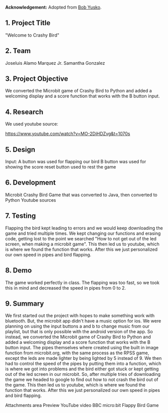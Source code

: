 

**Acknowledgement:** Adopted from [Bob Yusko](mailto:ryusko1@msudenver.edu).

## 1. Project Title

"Welcome to Crashy Bird"

## 2. Team

Joseluis Alamo Marquez Jr.
Samantha Gonzalez

## 3. Project Objective

We converted the Microbit game of Crashy Bird to Python and added a welcoming display and a score function that works with the B button input. 

## 4. Research

We used youtube source:

https://www.youtube.com/watch?v=MO-2DiHDZvg&t=1070s

## 5. Design
Input:
A button was used for flapping our bird
B button was used for showing the score
reset button used to rest the game


## 6. Development
Microbit Crashy Bird Game that was converted to Java, then converted to Python
Youtube sources

## 7. Testing

Flapping the bird kept leading to errors and we would keep downloading the game and tried multiple times. We kept changing our functions and erasing code, getting lost to the point we searched "How to not get out of the led screen, when making a microbit game". This then led us to youtube, which is where we found the function that works. After this we just personalized our own speed in pipes and bird flapping. 

## 8. Demo

The game worked perfectly in class. The flapping was too fast, so we took this in mind and decreased the speed in pipes from 0 to 2. 

## 9. Summary

We first started out the project with hopes to make something work with bluetooth. But, the microbit app didn't have a music option for ios. We were planning on using the input buttons a and b to change music from our playlist, but that is only possible with the android version of the app. So instead, we converted the Microbit game of Crashy Bird to Python and added a welcoming display and a score function that works with the B button input. The pipes themselves where created using the built in image function from microbit.org, with the same process as the RPSS game, except the leds are made lighter by being lighted by 5 instead of 9. We then had to control the speed of the pipes by putting them into a function, which is where we got into problems and the bird either got stuck or kept getting out of the led screen in our microbit. So, after multiple tries of downloading the game we headed to google to find out how to not crash the bird out of the game. This then led us to youtube, which is where we found the function that works. After this we just personalized our own speed in pipes and bird flapping. 

Attachments area
Preview YouTube video BBC micro:bit Flappy Bird Game


